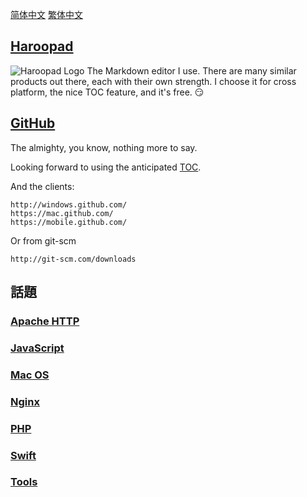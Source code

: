 [简体中文](README.zh.md) [繁体中文](README.zh-Hant.md)


## [Haroopad](http://pad.haroopress.com/user.html)

![Haroopad Logo](http://pad.haroopress.com/assets/images/logo-small.png)
The Markdown editor I use. There are many similar products out there, each with their own strength. I choose it for cross platform, the nice TOC feature, and it's free. :smirk:


## [GitHub](http://github.com/)

The almighty, you know, nothing more to say.

Looking forward to using the anticipated [TOC](https://github.com/isaacs/github/issues/215).

And the clients:

```text
http://windows.github.com/
https://mac.github.com/
https://mobile.github.com/
```

Or from git-scm

```text
http://git-scm.com/downloads
```


## 話題

### [Apache HTTP](apache.md)

### [JavaScript](js.md)

### [Mac OS](macos.md)

### [Nginx](nginx.md)

### [PHP](php.md)

### [Swift](swift.md)

### [Tools](tools.md)
